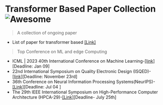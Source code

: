 
# Transformer Based Paper Collection ![Awesome](https://cdn.jsdelivr.net/gh/sindresorhus/awesome@d7305f38d29fed78fa85652e3a63e154dd8e8829/media/badge.svg)
> A collection of ongoing paper

- List of paper for transformer based [[Link]](https://github.com/Yangzhangcst/Transformer-in-Computer-Vision)

> Top Conference on ML and edge Computing

- ICML | 2023 40th International Conference on Machine Learning-[[link]](https://icml.cc/Conferences/)[Deadline: Jan 09]
- 22nd International Symposium on Quality Electronic Design (ISQED)-[[link]](https://www.isqed.org/English/Conference/Call_for_Papers.html)[Deadline: November 23rd]
- 36th Conference on Neural Information Processing Systems(NeurIPS)-[[Link]](https://nips.cc/)[Deadline: Jul 04 ]
- The 29th IEEE International Symposium on High-Performance Computer Architecture (HPCA-29)-[[Link]](https://hpca-conf.org/2023/)[Deadline- July 25th]
